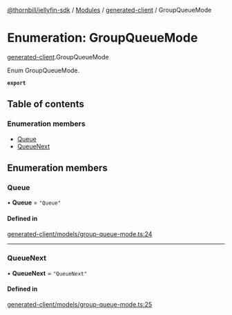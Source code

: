 [@thornbill/jellyfin-sdk](../README.md) / [Modules](../modules.md) / [generated-client](../modules/generated_client.md) / GroupQueueMode

# Enumeration: GroupQueueMode

[generated-client](../modules/generated_client.md).GroupQueueMode

Enum GroupQueueMode.

**`export`**

## Table of contents

### Enumeration members

- [Queue](generated_client.GroupQueueMode.md#queue)
- [QueueNext](generated_client.GroupQueueMode.md#queuenext)

## Enumeration members

### Queue

• **Queue** = `"Queue"`

#### Defined in

[generated-client/models/group-queue-mode.ts:24](https://github.com/thornbill/jellyfin-sdk-typescript/blob/c68c853/src/generated-client/models/group-queue-mode.ts#L24)

___

### QueueNext

• **QueueNext** = `"QueueNext"`

#### Defined in

[generated-client/models/group-queue-mode.ts:25](https://github.com/thornbill/jellyfin-sdk-typescript/blob/c68c853/src/generated-client/models/group-queue-mode.ts#L25)
